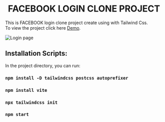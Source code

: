 <h1 align ="center">FACEBOOK LOGIN CLONE PROJECT</h1>

This is FACEBOOK login clone project create using with Tailwind Css.\
To view the project click here [Demo](https://facebook-login-clone-manan.netlify.app/).

![Login page](https://github.com/abdulmanan093/Facebook_Login_Clone-Tailwind-CSS/assets/138243512/399c6d4f-ea54-42fb-a621-2522503d4dbc)

## Installation Scripts:

In the project directory, you can run:

### `npm install -D tailwindcss postcss autoprefixer`

### `npm install vite`

### `npx tailwindcss init`

### `npm start`

